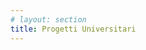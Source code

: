 ```yaml
---
# layout: section
title: Progetti Universitari
---
```

<!-- 
### Laurea Informatica - Magistrale


#### [FuzzQR - QR Code Fuzzing Toolkit for Android & iOS](https://github.com/Maxelweb/FuzzQR) - 📅 dicembre 2021 - febbraio 2022

Progetto di Advanced Topics in Computer & Network Security in collaborazione Federico Carboni. Realizzazione di un toolkit utilizzato per eseguire test di QR-code multipli su applicazioni Android e iOS.


#### [Formal Methods for Cyberphysical Systems - Invariant Verification Analysis](https://github.com/Maxelweb/CyberPhysicalSystemsLabs) - 📅 ottobre 2021 - gennaio 2022

Progetto di Formal Methods for Cyberphysical Systems. Esercizi e analisi per la verifica degli invarianti in sistemi a componenti ibridi sfruttando la libreria NuSMV su Python. Il progetto è stato fatto in collaborazione con Federico Carboni e Giuseppe Rossano.


#### [Analysis on "Nested, but Separate: Isolating Unrelated Critical Sections in Real-Time Nested Locking"](https://github.com/Maxelweb/RTOS) - 📅 luglio 2021 - oggi

Progetto di Real-time Kernels and Systems basato sull'analisi del paper _Nested, but Separate: Isolating Unrelated Critical Sections in Real-Time Nested Locking_ di B. B. Brandenburg e J. Robb. Il progetto è stato fatto in collaborazione con Giuseppe Rossano.


#### [ArduTracker - Hardware-based Contact Tracing](#) - 📅 dicemebre 2020 - oggi

Progetto di Wireless Networks for Mobile Application per il contact tracing a mezzo di protocolli personalizzati tramite RF24 e Bluetooth. Il progetto è ancora in sviluppo in collaborazione con Ciprian Voinea, Federico Carboni e il prof. Claudio Enrico Palazzi dell'Università di Padova.


#### [Smart Assistant Interaction through Visual Gesture Recognition using a Kinect Sensor](https://github.com/enricobu96/vcs-project/releases) - 📅 luglio 2021

> Progetto di Vision and Cognitive Services, in collaborazione con Enrico Buratto.

__Abstract:__ In the last decade, the raise of smart assistant devices played a key role for the everyday life as they help to retrieve information from the web, manage other home devices and execute routines independently. Even though the vocal interaction is getting more and more efficient, not always the commands are interpreted correctly. Moreover, looking at deaf people and/or people with speech disabilities, the effective interaction is drastically reduced, thus limiting the use of this kind of devices. The main goal of this project is to use the visible body parts of a person to interact with smart devices like Google Home through human pose estimation and gesture recognition. During our work we compared two different solutions – Google MediaPipe and NiTE2 middleware for Kinect –, and for both of these use-cases we tried different classification algorithms: multinomial logistic regression, ridge regression, random forest, support vector machines and multilayer perceptron. Through intensive trial and error experiments we were able to get F1-scores in a range between 0.71 and 0.97 for the different use-cases and classification algorithms, with an average accuracy never below 0.70.

#### [Advanced Algorithms Analysis](https://github.com/Maxelweb/AdvancedAlgorithmsLabs/releases) - 📅 marzo-giugno 2021

Progetto di Algoritmi Avanzati per le analisi multiple di algoritmi di Minimum Spanning Tree (Kruskal, Kruskal-naive, Union-find), Traveling Salesman Problem (Held and Karp, Nearest Neighbor, 2-approximation) e Minimum Cut (Stoer e Wagnet, Karger e Stein), in collaborazione con Federico Zanardo ed Enrico Buratto.


#### [Kubernetes Analysis - Runtimes for Concurrency and Distribution](https://github.com/Maxelweb/Kubernetes-RCD) - 📅 giugno 2021

Progetto di Sistemi concorrenti e distribuiti per la realizzazione di una serie di applicativi in cloud da utilizzare con l'orchestratore Kubernetes e Docker, in collaborazione con Gianluca Travasci e Paolo Pozzan. Il progetto ha riguardato l'analisi iniziale delle tecnologie, l'implementazione di un proof of concept e l'esecuzione di test da carico. 

#### [Green Habits - App](https://public.marianosciacco.it/relazione_greenhabits_unipd.pdf) - 📅 febbraio 2021

Progetto di Mobile Programming e Multimedia per la realizzazione di un app cross-platform realizzata in Dart con il framework Flutter, in collaborazione con Bryan Lucchetta.

---

### Laurea Informatica - Triennale

#### [Project ThiReMa - Red Round Robin](https://github.com/RedRoundRobin) - 📅 giugno 2020

Progetto di Ingegneria del Software in collaborazione con SanMarco Informatica per lo sviluppo
di una archittetura per gestire dispositivi IoT di natura eterogenea tramite l'utilizzo di Apache Kafka.


#### [Ottimizzazione di una Web Farm](https://github.com/Maxelweb/RicercaOperativaUNIPD) - 📅 settembre 2019

Progetto di Ricerca Operativa basato sul progetto di qCloud Manager per il calcolo di problemi di programmazione lineare.


#### [DiffieHellman, Merkle-Tree](https://github.com/Maxelweb/PCD_Assignments) - 📅 agosto 2019

Esercizi avanzati di Java per il corso di Programmazione Concorrente e Distribuita.


#### [qCloud Manager](https://pao.marianosciacco.it) - 📅 luglio 2019

Progetto di programmazione a oggetti basato su una applicazione con cui è possibile gestire
server e nodi hardware in una web farm. Il progetto è stato scritto in C++ e fa uso della libreria Qt per la GUI.


#### [Rapporto di usabilità, HDblog.it](http://public.marianosciacco.it/wim_progetto_hdblog.pdf) - 📅 aprile 2019

Il rapporto si compone dell'analisi del sito web (HDblog.it) in modo approfondito, in cui si fa attenta analisi alle scelte implementative del sito ai fini di usabilità dell'utente finale. Questa relazione è frutto di un progetto universitario per il corso di Web Information Management.


#### [Progetto di Tecnologie Web](http://tecweb.marianosciacco.it) - 📅 febbraio 2019

Sito per una Illustratrice - Progetto universitario di Tecnologie Web. Sito vetrina con galleria, blog, portfolio, parte utente e zona amministrativa con gestione di caricamento immagini. Progetto in collaborazione con Enrico Buratto, Gianmarco Pettinato, Giuseppe Bitetti.


#### [SWL Parser](http://swl.marianosciacco.it) - 📅 maggio 2018

Simple While Language Parser - Progetto universitario di Automi e Linguaggi Formali. 
Traduttore dal linguaggio SWL (inventato) al linguaggio C++.


#### [qBreak - Social Network](http://public.marianosciacco.it/qbreak_unipd.pdf) - 📅 febbraio 2018

Progetto universitario di Base di Dati (Database). Visualizza su [Github](https://github.com/Maxelweb/qBreakDatabaseUNIPD)

---

### Extra

#### [Impatto tecnologico e informatico nelle società moderne](http://public.marianosciacco.it/tesina_superiori.pdf) - 📅 giugno 2016

Tesina di Scuola Superiore.


#### [Sic et Simpliciter, Tecnologie Web](http://public.marianosciacco.it/guida_tecweb_unipd.pdf) - 📅 marzo 2019

In questa guida, scritta in Latex, vengono raccolti tutti i consigli e i suggerimenti per realizzare un buon progetto di Tecnologie Web. -->
